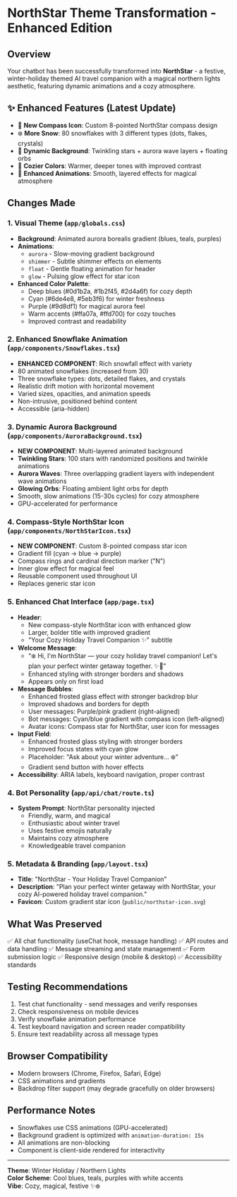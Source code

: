 # NorthStar Theme Transformation - Enhanced Edition

## Overview
Your chatbot has been successfully transformed into **NorthStar** - a festive, winter-holiday themed AI travel companion with a magical northern lights aesthetic, featuring dynamic animations and a cozy atmosphere.

## ✨ Enhanced Features (Latest Update)
- 🧭 **New Compass Icon**: Custom 8-pointed NorthStar compass design
- ❄️ **More Snow**: 80 snowflakes with 3 different types (dots, flakes, crystals)
- 🌌 **Dynamic Background**: Twinkling stars + aurora wave layers + floating orbs
- 🎨 **Cozier Colors**: Warmer, deeper tones with improved contrast
- 💫 **Enhanced Animations**: Smooth, layered effects for magical atmosphere

## Changes Made

### 1. Visual Theme (`app/globals.css`)
- **Background**: Animated aurora borealis gradient (blues, teals, purples)
- **Animations**: 
  - `aurora` - Slow-moving gradient background
  - `shimmer` - Subtle shimmer effects on elements
  - `float` - Gentle floating animation for header
  - `glow` - Pulsing glow effect for star icon
- **Enhanced Color Palette**: 
  - Deep blues (#0d1b2a, #1b2f45, #2d4a6f) for cozy depth
  - Cyan (#6de4e8, #5eb3f6) for winter freshness
  - Purple (#9d8df1) for magical aurora feel
  - Warm accents (#ffa07a, #ffd700) for cozy touches
  - Improved contrast and readability

### 2. Enhanced Snowflake Animation (`app/components/Snowflakes.tsx`)
- **ENHANCED COMPONENT**: Rich snowfall effect with variety
- 80 animated snowflakes (increased from 30)
- Three snowflake types: dots, detailed flakes, and crystals
- Realistic drift motion with horizontal movement
- Varied sizes, opacities, and animation speeds
- Non-intrusive, positioned behind content
- Accessible (aria-hidden)

### 3. Dynamic Aurora Background (`app/components/AuroraBackground.tsx`)
- **NEW COMPONENT**: Multi-layered animated background
- **Twinkling Stars**: 100 stars with randomized positions and twinkle animations
- **Aurora Waves**: Three overlapping gradient layers with independent wave animations
- **Glowing Orbs**: Floating ambient light orbs for depth
- Smooth, slow animations (15-30s cycles) for cozy atmosphere
- GPU-accelerated for performance

### 4. Compass-Style NorthStar Icon (`app/components/NorthStarIcon.tsx`)
- **NEW COMPONENT**: Custom 8-pointed compass star icon
- Gradient fill (cyan → blue → purple)
- Compass rings and cardinal direction marker ("N")
- Inner glow effect for magical feel
- Reusable component used throughout UI
- Replaces generic star icon

### 5. Enhanced Chat Interface (`app/page.tsx`)
- **Header**: 
  - New compass-style NorthStar icon with enhanced glow
  - Larger, bolder title with improved gradient
  - "Your Cozy Holiday Travel Companion ✨" subtitle
- **Welcome Message**: 
  - "❄️ Hi, I'm NorthStar — your cozy holiday travel companion! Let's plan your perfect winter getaway together. ✨🌟"
  - Enhanced styling with stronger borders and shadows
  - Appears only on first load
- **Message Bubbles**:
  - Enhanced frosted glass effect with stronger backdrop blur
  - Improved shadows and borders for depth
  - User messages: Purple/pink gradient (right-aligned)
  - Bot messages: Cyan/blue gradient with compass icon (left-aligned)
  - Avatar icons: Compass star for NorthStar, user icon for messages
- **Input Field**:
  - Enhanced frosted glass styling with stronger borders
  - Improved focus states with cyan glow
  - Placeholder: "Ask about your winter adventure... ❄️"
  - Gradient send button with hover effects
- **Accessibility**: ARIA labels, keyboard navigation, proper contrast

### 4. Bot Personality (`app/api/chat/route.ts`)
- **System Prompt**: NorthStar personality injected
  - Friendly, warm, and magical
  - Enthusiastic about winter travel
  - Uses festive emojis naturally
  - Maintains cozy atmosphere
  - Knowledgeable travel companion

### 5. Metadata & Branding (`app/layout.tsx`)
- **Title**: "NorthStar - Your Holiday Travel Companion"
- **Description**: "Plan your perfect winter getaway with NorthStar, your cozy AI-powered holiday travel companion."
- **Favicon**: Custom gradient star icon (`public/northstar-icon.svg`)

## What Was Preserved
✅ All chat functionality (useChat hook, message handling)
✅ API routes and data handling
✅ Message streaming and state management
✅ Form submission logic
✅ Responsive design (mobile & desktop)
✅ Accessibility standards

## Testing Recommendations
1. Test chat functionality - send messages and verify responses
2. Check responsiveness on mobile devices
3. Verify snowflake animation performance
4. Test keyboard navigation and screen reader compatibility
5. Ensure text readability across all message types

## Browser Compatibility
- Modern browsers (Chrome, Firefox, Safari, Edge)
- CSS animations and gradients
- Backdrop filter support (may degrade gracefully on older browsers)

## Performance Notes
- Snowflakes use CSS animations (GPU-accelerated)
- Background gradient is optimized with `animation-duration: 15s`
- All animations are non-blocking
- Component is client-side rendered for interactivity

---

**Theme**: Winter Holiday / Northern Lights  
**Color Scheme**: Cool blues, teals, purples with white accents  
**Vibe**: Cozy, magical, festive ✨❄️
